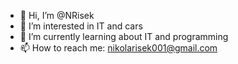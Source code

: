 - 👋 Hi, I’m @NRisek
- 👀 I’m interested in IT and cars
- 🌱 I’m currently learning about IT and programming
- 📫 How to reach me: nikolarisek001@gmail.com


